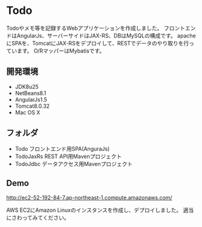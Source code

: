 # Todo
Todoやメモ等を記録するWebアプリケーションを作成しました。
フロントエンドはAngularJs、サーバーサイドはJAX-RS、DBはMySQLの構成です。
apacheにSPAを、TomcatにJAX-RSをデプロイして、RESTでデータのやり取りを行っています。
O/RマッパーはMybatisです。

## 開発環境

* JDK8u25
* NetBeans8.1
* AngularJs1.5
* Tomcat8.0.32
* Mac OS X

## フォルダ

* Todo フロントエンド用SPA(AnguraJs)
* TodoJaxRs REST API用Mavenプロジェクト
* TodoJdbc データアクセス用Mavenプロジェクト


## Demo

http://ec2-52-192-84-7.ap-northeast-1.compute.amazonaws.com/

AWS EC2にAmazon Linuxのインスタンスを作成し、デプロイしました。
適当にさわってみてください。



